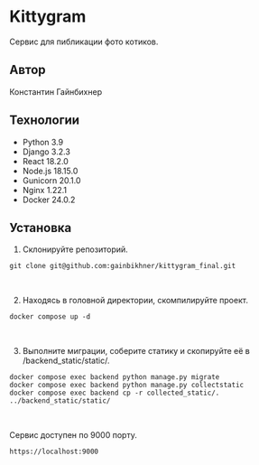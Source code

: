 # Kittygram
Сервис для пибликации фото котиков.

## Автор
Константин Гайнбихнер

## Технологии
- Python 3.9
- Django 3.2.3
- React 18.2.0
- Node.js 18.15.0
- Gunicorn 20.1.0
- Nginx 1.22.1
- Docker 24.0.2

## Установка
1. Склонируйте репозиторий.
```
git clone git@github.com:gainbikhner/kittygram_final.git
```
<br>

2. Находясь в головной директории, скомпилируйте проект.
```
docker compose up -d
```
<br>

3. Выполните миграции, соберите статику и скопируйте её в /backend_static/static/.
```
docker compose exec backend python manage.py migrate
docker compose exec backend python manage.py collectstatic
docker compose exec backend cp -r collected_static/. ../backend_static/static/
```
<br>

Сервис доступен по 9000 порту.
```
https://localhost:9000
```
